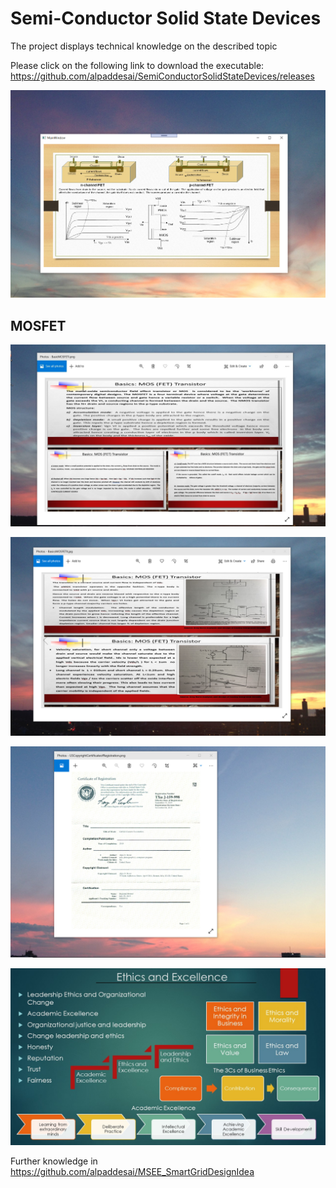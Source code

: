 # Semi-Conductor Solid State Devices

The project displays technical knowledge on the described topic

Please click on the following link to download the executable: https://github.com/alpaddesai/SemiConductorSolidStateDevices/releases

![image](FundamentalsSemiConductorDevices.png)

## MOSFET
![image](BasicsMOSFETI.jpg)

![image](BasicsMOSFETII.png)

![image](USCopyrightCertificate.png)

![image](Ethics.jpg)

Further knowledge in https://github.com/alpaddesai/MSEE_SmartGridDesignIdea
